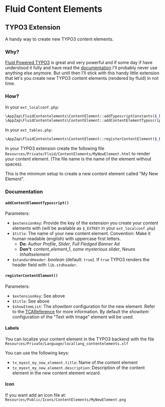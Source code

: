 # Fluid Content Elements
## TYPO3 Extension

A handy way to create new TYPO3 content elements.


### Why?

[Fluid Powered TYPO3](https://fluidtypo3.org/) is great and very powerful and if some day if have understood it fully and have read the [documentation](https://fluidtypo3.org/documentation/templating-manual/introduction.html) I'll probably never use anything else anymore.
But until then I'll stick with this handy little extension that let's you create new TYPO3 content elements (rendered by fluid) in not time.

### How?

In your `ext_localconf.php`:

```php
\AppZap\FluidContentelements\ContentElement::addTyposcriptConstants($_EXTKEY);
\AppZap\FluidContentelements\ContentElement::addContentElementTyposcript($_EXTKEY, 'My New Element');
```

In your `ext_tables.php`:

```php
\AppZap\FluidContentelements\ContentElement::registerContentElement($_EXTKEY, 'My New Element`);
```

In your TYPO3 extension create the following file `Resources/Private/Fluid/ContentElements/MyNewElement.html` to render your content element. (The file name is the name of the element without spaces).

This is the minimum setup to create a new content element called "My New Element".

### Documentation

#### `addContentElementTyposcript()`

Parameters:

* `$extensionKey`: Provide the key of the extension you create your content elements with (will be available as `$_EXTKEY` in your `ext_localconf.php`)
* `$title`: The name of your new content element. Convention: Make it human readable (english) with uppercase first letters.
  * **Do**: *Author Profile*, *Slider*, *Full Fledged Banner Ad*
  * **Don't**: *content_element_1*, *some mysterious slider*, *Neues Inhaltselement*
* `$standardHeader`: *boolean* (default: `true`). If `true` TYPO3 renders the header field with `lib.stdheader`.

#### `registerContentElement()`

Parameters:

* `$extensionKey`: See above
* `$title`: See above
* `$showItemList`: The *showitem* configuration for the new element. Refer to the [TCAReference](http://docs.typo3.org/typo3cms/TCAReference/Reference/Types/Index.html#showitem) for more information. By default the *showitem* configuration of the "Text with Image" element will be used.

#### Labels

You can localize your content element in the TYPO3 backend with the file `Resources/Private/Language/locallang_contentelements.xlf`

You can use the following keys:

* `tx_myext_my_new_element.title`: Name of the content element
* `tx_myext_my_new_element.description`: Description of the content element in the new content element wizard.

#### Icon

If you want add an icon file at: `Resources/Public/Icons/ContentElements/MyNewElement.png`
